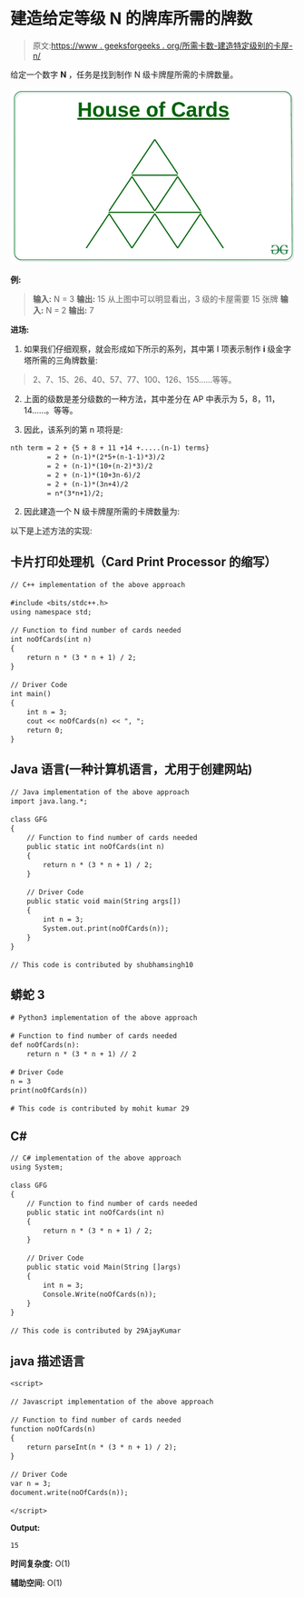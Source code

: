 # 建造给定等级 N 的牌库所需的牌数

> 原文:[https://www . geeksforgeeks . org/所需卡数-建造特定级别的卡屋-n/](https://www.geeksforgeeks.org/number-of-cards-needed-build-a-house-of-cards-of-a-given-level-n/)

给定一个数字 **N** ，任务是找到制作 N 级卡牌屋所需的卡牌数量。

![](img/7440498d772d1fc2e5edcafe29c0c1a9.png)

**例:**

> **输入:** N = 3
> **输出:** 15
> 从上图中可以明显看出，3 级的卡屋需要 15 张牌
> **输入:** N = 2
> **输出:** 7

**进场:**

1.  如果我们仔细观察，就会形成如下所示的系列，其中第 I 项表示制作 **i** 级金字塔所需的三角牌数量:

> 2、7、15、26、40、57、77、100、126、155……等等。

2.  上面的级数是差分级数的一种方法，其中差分在 AP 中表示为 5，8，11，14……。等等。

3.  因此，该系列的第 n 项将是:

```
nth term = 2 + {5 + 8 + 11 +14 +.....(n-1) terms}
         = 2 + (n-1)*(2*5+(n-1-1)*3)/2
         = 2 + (n-1)*(10+(n-2)*3)/2
         = 2 + (n-1)*(10+3n-6)/2
         = 2 + (n-1)*(3n+4)/2
         = n*(3*n+1)/2;
```

2.  因此建造一个 N 级卡牌屋所需的卡牌数量为:

以下是上述方法的实现:

## 卡片打印处理机（Card Print Processor 的缩写）

```
// C++ implementation of the above approach

#include <bits/stdc++.h>
using namespace std;

// Function to find number of cards needed
int noOfCards(int n)
{
    return n * (3 * n + 1) / 2;
}

// Driver Code
int main()
{
    int n = 3;
    cout << noOfCards(n) << ", ";
    return 0;
}
```

## Java 语言(一种计算机语言，尤用于创建网站)

```
// Java implementation of the above approach
import java.lang.*;

class GFG
{
    // Function to find number of cards needed
    public static int noOfCards(int n)
    {
        return n * (3 * n + 1) / 2;
    }

    // Driver Code
    public static void main(String args[])
    {
        int n = 3;
        System.out.print(noOfCards(n));
    }
}

// This code is contributed by shubhamsingh10
```

## 蟒蛇 3

```
# Python3 implementation of the above approach

# Function to find number of cards needed
def noOfCards(n):
    return n * (3 * n + 1) // 2

# Driver Code
n = 3
print(noOfCards(n))

# This code is contributed by mohit kumar 29
```

## C#

```
// C# implementation of the above approach
using System;

class GFG
{
    // Function to find number of cards needed
    public static int noOfCards(int n)
    {
        return n * (3 * n + 1) / 2;
    }

    // Driver Code
    public static void Main(String []args)
    {
        int n = 3;
        Console.Write(noOfCards(n));
    }
}

// This code is contributed by 29AjayKumar
```

## java 描述语言

```
<script>

// Javascript implementation of the above approach

// Function to find number of cards needed
function noOfCards(n)
{
    return parseInt(n * (3 * n + 1) / 2);
}

// Driver Code
var n = 3;
document.write(noOfCards(n));

</script>
```

**Output:** 

```
15
```

**时间复杂度:** O(1)

**辅助空间:** O(1)
